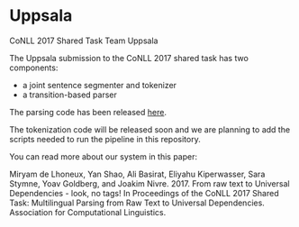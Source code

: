 # Uppsala
CoNLL 2017 Shared Task Team Uppsala

The Uppsala submission to the CoNLL 2017 shared task has two components:
* a joint sentence segmenter and tokenizer
* a transition-based parser

The parsing code has been released [here](http://github.com/UppsalaNLP/uuparser).

The tokenization code will be released soon and we are planning to add the scripts needed to run the pipeline in this repository.

You can read more about our system in this paper:

Miryam de Lhoneux, Yan Shao, Ali Basirat, Eliyahu Kiperwasser, Sara Stymne, Yoav Goldberg, and Joakim Nivre. 2017. From raw text to Universal Dependencies - look, no tags! In Proceedings of the CoNLL 2017 Shared Task: Multilingual Parsing from Raw Text to Universal Dependencies. Association for Computational Linguistics.

